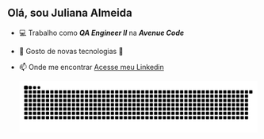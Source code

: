 ## Olá, sou Juliana Almeida 

- :computer: Trabalho como _**QA Engineer II**_ na _**Avenue Code**_ 
- :gem: Gosto de novas tecnologias :rocket:
- :mailbox: Onde me encontrar [Acesse meu Linkedin](https://www.linkedin.com/in/julianaalmeidaa)

  ![Snake animation](https://github.com/jualmeida/jualmeida/blob/output/github-contribution-grid-snake.svg)

